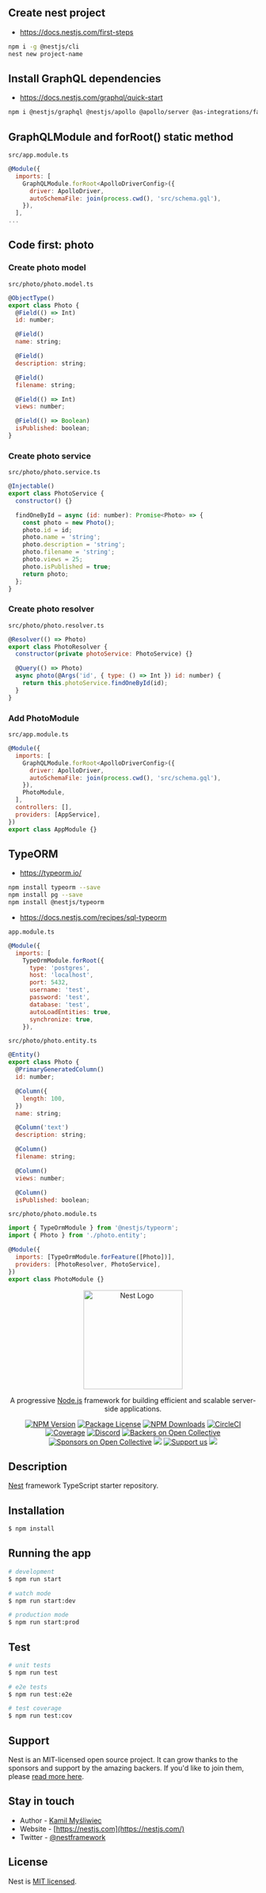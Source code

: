 ## Create nest project
- https://docs.nestjs.com/first-steps
```sh
npm i -g @nestjs/cli
nest new project-name
```

## Install GraphQL dependencies
- https://docs.nestjs.com/graphql/quick-start
```sh
npm i @nestjs/graphql @nestjs/apollo @apollo/server @as-integrations/fastify graphql
```
## GraphQLModule and forRoot() static method
`src/app.module.ts`
```js
@Module({
  imports: [
    GraphQLModule.forRoot<ApolloDriverConfig>({
      driver: ApolloDriver,
      autoSchemaFile: join(process.cwd(), 'src/schema.gql'),
    }),
  ],
...
```

## Code first: photo
### Create photo model
`src/photo/photo.model.ts`
```js
@ObjectType()
export class Photo {
  @Field(() => Int)
  id: number;

  @Field()
  name: string;

  @Field()
  description: string;

  @Field()
  filename: string;

  @Field(() => Int)
  views: number;

  @Field(() => Boolean)
  isPublished: boolean;
}
```

### Create photo service
`src/photo/photo.service.ts`
```js
@Injectable()
export class PhotoService {
  constructor() {}

  findOneById = async (id: number): Promise<Photo> => {
    const photo = new Photo();
    photo.id = id;
    photo.name = 'string';
    photo.description = 'string';
    photo.filename = 'string';
    photo.views = 25;
    photo.isPublished = true;
    return photo;
  };
}
```

### Create photo resolver
`src/photo/photo.resolver.ts`
```js
@Resolver(() => Photo)
export class PhotoResolver {
  constructor(private photoService: PhotoService) {}

  @Query(() => Photo)
  async photo(@Args('id', { type: () => Int }) id: number) {
    return this.photoService.findOneById(id);
  }
}
```

### Add PhotoModule
`src/app.module.ts`
```js
@Module({
  imports: [
    GraphQLModule.forRoot<ApolloDriverConfig>({
      driver: ApolloDriver,
      autoSchemaFile: join(process.cwd(), 'src/schema.gql'),
    }),
    PhotoModule,
  ],
  controllers: [],
  providers: [AppService],
})
export class AppModule {}
```

## TypeORM
- https://typeorm.io/
```sh
npm install typeorm --save
npm install pg --save
npm install @nestjs/typeorm
```

- https://docs.nestjs.com/recipes/sql-typeorm

`app.module.ts`
```js
@Module({
  imports: [
    TypeOrmModule.forRoot({
      type: 'postgres',
      host: 'localhost',
      port: 5432,
      username: 'test',
      password: 'test',
      database: 'test',
      autoLoadEntities: true,
      synchronize: true,
    }),
```

`src/photo/photo.entity.ts`
```js
@Entity()
export class Photo {
  @PrimaryGeneratedColumn()
  id: number;

  @Column({
    length: 100,
  })
  name: string;

  @Column('text')
  description: string;

  @Column()
  filename: string;

  @Column()
  views: number;

  @Column()
  isPublished: boolean;
```

`src/photo/photo.module.ts`
```js
import { TypeOrmModule } from '@nestjs/typeorm';
import { Photo } from './photo.entity';

@Module({
  imports: [TypeOrmModule.forFeature([Photo])],
  providers: [PhotoResolver, PhotoService],
})
export class PhotoModule {}
```

<p align="center">
  <a href="http://nestjs.com/" target="blank"><img src="https://nestjs.com/img/logo-small.svg" width="200" alt="Nest Logo" /></a>
</p>

[circleci-image]: https://img.shields.io/circleci/build/github/nestjs/nest/master?token=abc123def456
[circleci-url]: https://circleci.com/gh/nestjs/nest

  <p align="center">A progressive <a href="http://nodejs.org" target="_blank">Node.js</a> framework for building efficient and scalable server-side applications.</p>
    <p align="center">
<a href="https://www.npmjs.com/~nestjscore" target="_blank"><img src="https://img.shields.io/npm/v/@nestjs/core.svg" alt="NPM Version" /></a>
<a href="https://www.npmjs.com/~nestjscore" target="_blank"><img src="https://img.shields.io/npm/l/@nestjs/core.svg" alt="Package License" /></a>
<a href="https://www.npmjs.com/~nestjscore" target="_blank"><img src="https://img.shields.io/npm/dm/@nestjs/common.svg" alt="NPM Downloads" /></a>
<a href="https://circleci.com/gh/nestjs/nest" target="_blank"><img src="https://img.shields.io/circleci/build/github/nestjs/nest/master" alt="CircleCI" /></a>
<a href="https://coveralls.io/github/nestjs/nest?branch=master" target="_blank"><img src="https://coveralls.io/repos/github/nestjs/nest/badge.svg?branch=master#9" alt="Coverage" /></a>
<a href="https://discord.gg/G7Qnnhy" target="_blank"><img src="https://img.shields.io/badge/discord-online-brightgreen.svg" alt="Discord"/></a>
<a href="https://opencollective.com/nest#backer" target="_blank"><img src="https://opencollective.com/nest/backers/badge.svg" alt="Backers on Open Collective" /></a>
<a href="https://opencollective.com/nest#sponsor" target="_blank"><img src="https://opencollective.com/nest/sponsors/badge.svg" alt="Sponsors on Open Collective" /></a>
  <a href="https://paypal.me/kamilmysliwiec" target="_blank"><img src="https://img.shields.io/badge/Donate-PayPal-ff3f59.svg"/></a>
    <a href="https://opencollective.com/nest#sponsor"  target="_blank"><img src="https://img.shields.io/badge/Support%20us-Open%20Collective-41B883.svg" alt="Support us"></a>
  <a href="https://twitter.com/nestframework" target="_blank"><img src="https://img.shields.io/twitter/follow/nestframework.svg?style=social&label=Follow"></a>
</p>
  <!--[![Backers on Open Collective](https://opencollective.com/nest/backers/badge.svg)](https://opencollective.com/nest#backer)
  [![Sponsors on Open Collective](https://opencollective.com/nest/sponsors/badge.svg)](https://opencollective.com/nest#sponsor)-->

## Description

[Nest](https://github.com/nestjs/nest) framework TypeScript starter repository.

## Installation

```bash
$ npm install
```

## Running the app

```bash
# development
$ npm run start

# watch mode
$ npm run start:dev

# production mode
$ npm run start:prod
```

## Test

```bash
# unit tests
$ npm run test

# e2e tests
$ npm run test:e2e

# test coverage
$ npm run test:cov
```

## Support

Nest is an MIT-licensed open source project. It can grow thanks to the sponsors and support by the amazing backers. If you'd like to join them, please [read more here](https://docs.nestjs.com/support).

## Stay in touch

- Author - [Kamil Myśliwiec](https://kamilmysliwiec.com)
- Website - [https://nestjs.com](https://nestjs.com/)
- Twitter - [@nestframework](https://twitter.com/nestframework)

## License

Nest is [MIT licensed](LICENSE).
